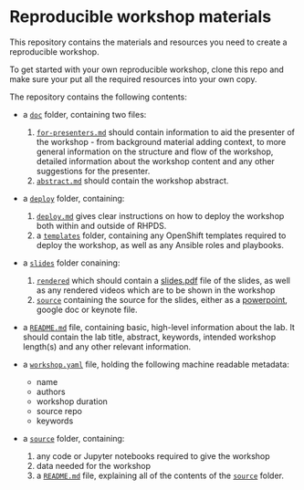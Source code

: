# Reproducible workshop materials

This repository contains the materials and resources you need to create a reproducible workshop.

To get started with your own reproducible workshop, clone this repo and make sure your put all the required resources into your own copy.

The repository contains the following contents: 

* a [`doc`](./doc) folder, containing two files:
    1. [`for-presenters.md`](./doc/for-presenters.md) should contain information to aid the presenter of the workshop - from background material adding context, to more general information on the structure and flow of the workshop, detailed information about the workshop content and any other suggestions for the presenter. 
    2. [`abstract.md`](./doc/abstract.md) should contain the workshop abstract.

* a [`deploy`](./deploy) folder, containing: 
    1. [`deploy.md`](./deploy/deploy.md) gives clear instructions on how to deploy the workshop both within and outside of RHPDS.
    2. a [`templates`](./deploy/templates) folder, containing any OpenShift templates required to deploy the workshop, as well as any Ansible roles and playbooks.

* a [`slides`](./slides) folder conaining:
    1. [`rendered`](./rendered) which should contain a [slides.pdf](./rendered/slides.pdf) file of the slides, as well as any rendered videos which are to be shown in the workshop
    2. [`source`](./source) containing the source for the slides, either as a [powerpoint](./source/slides.pptx), google doc or keynote file.      

* a [`README.md`](.README.md) file, containing basic, high-level information about the lab. It should contain the lab title, abstract, keywords, intended workshop length(s) and any other relevant information. 

* a [`workshop.yaml`](./workshop.yaml) file, holding the following machine readable metadata:
    - name
    - authors
    - workshop duration
    - source repo
    - keywords

* a [`source`](./source) folder, containing:
    1. any code or Jupyter notebooks required to give the workshop
    2. data needed for the workshop
    3. a [`README.md`](./source/README.md) file, explaining all of the contents of the [`source`](./source) folder. 



